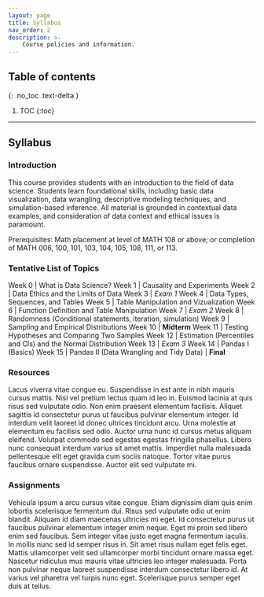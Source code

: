 ```yaml
---
layout: page
title: Syllabus
nav_order: 2
description: >-
    Course policies and information.
---
```


## Table of contents
{: .no_toc .text-delta }

1. TOC
{:toc}

---

## Syllabus

### Introduction

This course provides students with an introduction to the field of data science. Students learn foundational skills, including basic data visualization, data wrangling, descriptive modeling techniques, and simulation-based inference. All material is grounded in contextual data examples, and consideration of data context and ethical issues is paramount. 

Prerequisites: Math placement at level of MATH 108 or above; or completion of MATH 006, 100, 101, 103, 104, 105, 108, 111, or 113.

### Tentative List of Topics

Week 0 | What is Data Science?
Week 1 | Causality and Experiments
Week 2 | Data Ethics and the Limits of Data
Week 3 | _Exam 1_
Week 4 | Data Types, Sequences, and Tables
Week 5 | Table Manipulation and Vizualization
Week 6 | Function Definition and Table Manipulation
Week 7 | _Exam 2_
Week 8 | Randomness (Conditional statements, iteration, simulation)
Week 9 | Sampling and Empirical Distributions
Week 10 | __Midterm__
Week 11 | Testing Hypotheses and Comparing Two Samples
Week 12 | Estimation (Percentiles and CIs) and the Normal Distribution
Week 13 | _Exam 3_
Week 14 | Pandas I (Basics)
Week 15 | Pandas II (Data Wrangling and Tidy Data)
        | __Final__

### Resources

Lacus viverra vitae congue eu. Suspendisse in est ante in nibh mauris cursus mattis. Nisl vel pretium lectus quam id leo in. Euismod lacinia at quis risus sed vulputate odio. Non enim praesent elementum facilisis. Aliquet sagittis id consectetur purus ut faucibus pulvinar elementum integer. Id interdum velit laoreet id donec ultrices tincidunt arcu. Urna molestie at elementum eu facilisis sed odio. Auctor urna nunc id cursus metus aliquam eleifend. Volutpat commodo sed egestas egestas fringilla phasellus. Libero nunc consequat interdum varius sit amet mattis. Imperdiet nulla malesuada pellentesque elit eget gravida cum sociis natoque. Tortor vitae purus faucibus ornare suspendisse. Auctor elit sed vulputate mi.

### Assignments

Vehicula ipsum a arcu cursus vitae congue. Etiam dignissim diam quis enim lobortis scelerisque fermentum dui. Risus sed vulputate odio ut enim blandit. Aliquam id diam maecenas ultricies mi eget. Id consectetur purus ut faucibus pulvinar elementum integer enim neque. Eget mi proin sed libero enim sed faucibus. Sem integer vitae justo eget magna fermentum iaculis. In mollis nunc sed id semper risus in. Sit amet risus nullam eget felis eget. Mattis ullamcorper velit sed ullamcorper morbi tincidunt ornare massa eget. Nascetur ridiculus mus mauris vitae ultricies leo integer malesuada. Porta non pulvinar neque laoreet suspendisse interdum consectetur libero id. At varius vel pharetra vel turpis nunc eget. Scelerisque purus semper eget duis at tellus.
